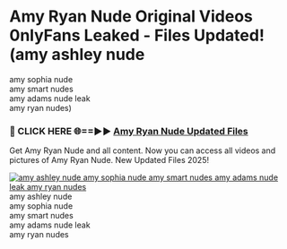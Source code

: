 # Amy Ryan Nude Original Videos 0nlyFans Leaked - Files Updated! (amy ashley nude<br>
amy sophia nude<br>
amy smart nudes<br>
amy adams nude leak<br>
amy ryan nudes)

<h3>🔴 CLICK HERE 🌐==►► <a href="https://tinyurl.com/2p9ay9w9" rel="nofollow">Amy Ryan Nude Updated Files</a></h3>

Get Amy Ryan Nude and all content. Now you can access all videos and pictures of Amy Ryan Nude. New Updated Files 2025!

[![amy ashley nude<br>
amy sophia nude<br>
amy smart nudes<br>
amy adams nude leak<br>
amy ryan nudes](https://i.imgur.com/KQgVmj3.gif)](https://tinyurl.com/2p9ay9w9)
amy ashley nude<br>
amy sophia nude<br>
amy smart nudes<br>
amy adams nude leak<br>
amy ryan nudes